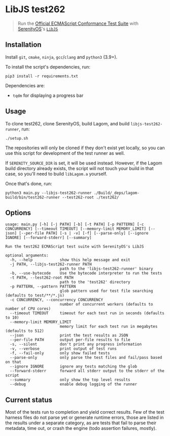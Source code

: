 # LibJS test262

> Run the [Official ECMAScript Conformance Test Suite](https://github.com/tc39/test262) with [SerenityOS](https://github.com/SerenityOS/serenity)'s [`LibJS`](https://github.com/SerenityOS/serenity/tree/master/Userland/Libraries/LibJS)

## Installation

Install `git`, `cmake`, `ninja`, `gcc`/`clang` and `python3` (3.9+).

To install the script's dependencies, run:

```console
pip3 install -r requirements.txt
```

Dependencies are:

- `tqdm` for displaying a progress bar

## Usage

To clone test262, clone SerenityOS, build Lagom, and build `libjs-test262-runner`, run:

```console
./setup.sh
```

The repositories will only be cloned if they don't exist yet locally, so you
can use this script for development of the test runner as well.

If `SERENITY_SOURCE_DIR` is set, it will be used instead. However, if the Lagom
build directory already exists, the script will not touch your build in that
case, so you'll need to build `libLagom.a` yourself.

Once that's done, run:

```console
python3 main.py --libjs-test262-runner ./Build/_deps/lagom-build/bin/test262-runner --test262-root ./test262/
```

## Options

```text
usage: main.py [-h] [-j PATH] [-b] [-t PATH] [-p PATTERN] [-c CONCURRENCY] [--timeout TIMEOUT] [--memory-limit MEMORY_LIMIT] [--json] [--per-file PATH] [-s | -v] [-f] [--parse-only] [--ignore IGNORE] [--forward-stderr] [--summary]

Run the test262 ECMAScript test suite with SerenityOS's LibJS

optional arguments:
  -h, --help            show this help message and exit
  -j PATH, --libjs-test262-runner PATH
                        path to the 'libjs-test262-runner' binary
  -b, --use-bytecode    Use the bytecode interpreter to run the tests
  -t PATH, --test262-root PATH
                        path to the 'test262' directory
  -p PATTERN, --pattern PATTERN
                        glob pattern used for test file searching (defaults to test/**/*.js)
  -c CONCURRENCY, --concurrency CONCURRENCY
                        number of concurrent workers (defaults to number of CPU cores)
  --timeout TIMEOUT     timeout for each test run in seconds (defaults to 10)
  --memory-limit MEMORY_LIMIT
                        memory limit for each test run in megabytes (defaults to 512)
  --json                print the test results as JSON
  --per-file PATH       output per-file results to file
  -s, --silent          don't print any progress information
  -v, --verbose         print output of test runs
  -f, --fail-only       only show failed tests
  --parse-only          only parse the test files and fail/pass based on that
  --ignore IGNORE       ignore any tests matching the glob
  --forward-stderr      forward all stderr output to the stderr of the script
  --summary             only show the top level results
  --debug               enable debug logging of the runner
```

## Current status

Most of the tests run to completion and yield correct results. Few of the test
harness files do not parse yet or generate runtime errors, those are listed in
the results under a separate category, as are tests that fail to parse their
metadata, time out, or crash the engine (todo assertion failures, mostly).
